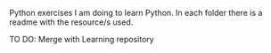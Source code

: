 Python exercises I am doing to learn Python.
In each folder there is a readme with the resource/s used. 

TO DO: Merge with Learning repository

